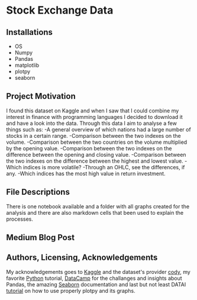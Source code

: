 # Stock Exchange Data 

## Installations 
- OS
- Numpy
- Pandas 
- matplotlib
- plotpy
- seaborn

## Project Motivation
I found this dataset on Kaggle and when I saw that I could combine my interest in finance with programming languages I decided to download it and have a look into the data. 
Through this data I aim to analyse a few things such as:
-A general overview of which nations had a large number of stocks in a certain range.
-Comparison between the two indexes on the volume.
-Comparison between the two countries on the volume multiplied by the opening value.
-Comparison between the two indexes on the difference between the opening and closing value.
-Comparison between the two indexes on the difference between the highest and lowest value.
-Which indices is more volatile?
-Through an OHLC, see the differences, if any.
-Which indices has the most high value in return investment.

## File Descriptions
There is one notebook available and a folder with all graphs created for the analysis and there are also markdown cells that been used to explain the processes.

## Medium Blog Post 


## Authors, Licensing, Acknowledgements
My acknowledgements goes to [Kaggle](https://www.kaggle.com/datasets/mattiuzc/stock-exchange-data) and the dataset's provider [cody](https://www.kaggle.com/mattiuzc), my favorite [Python](https://docs.python.org/3/tutorial/) tutorial, 
[DataCamp](https://app.datacamp.com/learn) for the challanges and insights about Pandas, 
the amazing [Seaborn](https://seaborn.pydata.org/generated/seaborn.lineplot.html) documentation and last but not least DATAI [tutorial](https://www.kaggle.com/code/kanncaa1/plotly-tutorial-for-beginners) on how to use properly plotpy and its graphs.

